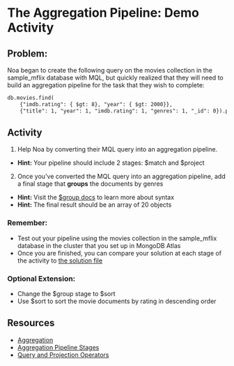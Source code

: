 # The Aggregation Pipeline: Demo Activity

## Problem:

Noa began to create the following query on the movies collection in the sample_mflix database with MQL, but quickly realized that they will need to build an aggregation pipeline for the task that they wish to complete:

```txt
db.movies.find(
    {"imdb.rating": { $gt: 8}, "year": { $gt: 2000}},
    {"title": 1, "year": 1, "imdb.rating": 1, "genres": 1, "_id": 0}).pretty()
```

## Activity

1. Help Noa by converting their MQL query into an aggregation pipeline.

* **Hint:** Your pipeline should include 2 stages: $match and $project

2. Once you've converted the MQL query into an aggregation pipeline, add a final stage that **groups** the documents by genres

* **Hint:** Visit the [$group docs](https://docs.mongodb.com/manual/reference/operator/aggregation/group/#mongodb-pipeline-pipe.-group) to learn more about syntax 
* **Hint:** The final result should be an array of 20 objects

### Remember:

* Test out your pipeline using the movies collection in the sample_mflix database in the cluster that you set up in MongoDB Atlas
* Once you are finished, you can compare your solution at each stage of the activity to [the solution file](./Solved)

### Optional Extension:

* Change the $group stage to $sort 
* Use $sort to sort the movie documents by rating in descending order

## Resources

* [Aggregation](https://docs.mongodb.com/manual/aggregation/)
* [Aggregation Pipeline Stages](https://docs.mongodb.com/manual/reference/operator/aggregation-pipeline/)
* [Query and Projection Operators](https://docs.mongodb.com/manual/reference/operator/query/)
